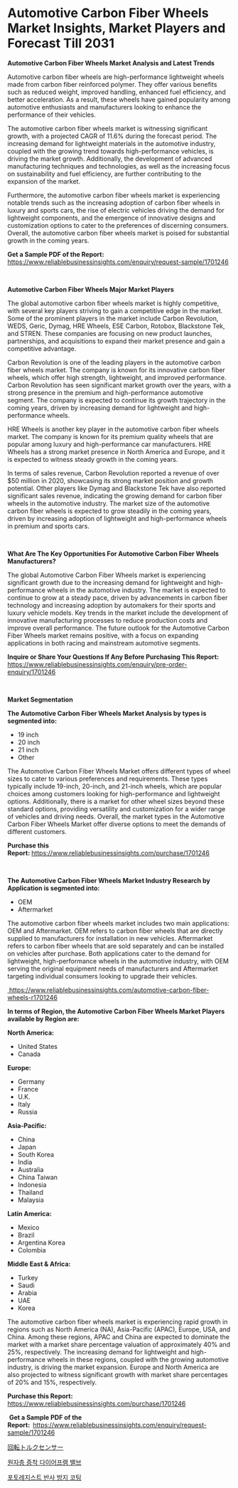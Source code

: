 <p><h1>Automotive Carbon Fiber Wheels Market Insights, Market Players and Forecast Till 2031</h1></p><p><strong>Automotive Carbon Fiber Wheels Market Analysis and Latest Trends</strong></p>
<p><p>Automotive carbon fiber wheels are high-performance lightweight wheels made from carbon fiber reinforced polymer. They offer various benefits such as reduced weight, improved handling, enhanced fuel efficiency, and better acceleration. As a result, these wheels have gained popularity among automotive enthusiasts and manufacturers looking to enhance the performance of their vehicles.</p><p>The automotive carbon fiber wheels market is witnessing significant growth, with a projected CAGR of 11.6% during the forecast period. The increasing demand for lightweight materials in the automotive industry, coupled with the growing trend towards high-performance vehicles, is driving the market growth. Additionally, the development of advanced manufacturing techniques and technologies, as well as the increasing focus on sustainability and fuel efficiency, are further contributing to the expansion of the market.</p><p>Furthermore, the automotive carbon fiber wheels market is experiencing notable trends such as the increasing adoption of carbon fiber wheels in luxury and sports cars, the rise of electric vehicles driving the demand for lightweight components, and the emergence of innovative designs and customization options to cater to the preferences of discerning consumers. Overall, the automotive carbon fiber wheels market is poised for substantial growth in the coming years.</p></p>
<p><strong>Get a Sample PDF of the Report:&nbsp;</strong> <a href="https://www.reliablebusinessinsights.com/enquiry/request-sample/1701246">https://www.reliablebusinessinsights.com/enquiry/request-sample/1701246</a></p>
<p>&nbsp;</p>
<p><strong>Automotive Carbon Fiber Wheels Major Market Players</strong></p>
<p><p>The global automotive carbon fiber wheels market is highly competitive, with several key players striving to gain a competitive edge in the market. Some of the prominent players in the market include Carbon Revolution, WEDS, Geric, Dymag, HRE Wheels, ESE Carbon, Rotobox, Blackstone Tek, and STREN. These companies are focusing on new product launches, partnerships, and acquisitions to expand their market presence and gain a competitive advantage.</p><p>Carbon Revolution is one of the leading players in the automotive carbon fiber wheels market. The company is known for its innovative carbon fiber wheels, which offer high strength, lightweight, and improved performance. Carbon Revolution has seen significant market growth over the years, with a strong presence in the premium and high-performance automotive segment. The company is expected to continue its growth trajectory in the coming years, driven by increasing demand for lightweight and high-performance wheels.</p><p>HRE Wheels is another key player in the automotive carbon fiber wheels market. The company is known for its premium quality wheels that are popular among luxury and high-performance car manufacturers. HRE Wheels has a strong market presence in North America and Europe, and it is expected to witness steady growth in the coming years.</p><p>In terms of sales revenue, Carbon Revolution reported a revenue of over $50 million in 2020, showcasing its strong market position and growth potential. Other players like Dymag and Blackstone Tek have also reported significant sales revenue, indicating the growing demand for carbon fiber wheels in the automotive industry. The market size of the automotive carbon fiber wheels is expected to grow steadily in the coming years, driven by increasing adoption of lightweight and high-performance wheels in premium and sports cars.</p></p>
<p>&nbsp;</p>
<p><strong>What Are The Key Opportunities For Automotive Carbon Fiber Wheels Manufacturers?</strong></p>
<p><p>The global Automotive Carbon Fiber Wheels market is experiencing significant growth due to the increasing demand for lightweight and high-performance wheels in the automotive industry. The market is expected to continue to grow at a steady pace, driven by advancements in carbon fiber technology and increasing adoption by automakers for their sports and luxury vehicle models. Key trends in the market include the development of innovative manufacturing processes to reduce production costs and improve overall performance. The future outlook for the Automotive Carbon Fiber Wheels market remains positive, with a focus on expanding applications in both racing and mainstream automotive segments.</p></p>
<p><strong>Inquire or Share Your Questions If Any Before Purchasing This Report:</strong> <a href="https://www.reliablebusinessinsights.com/enquiry/pre-order-enquiry/1701246">https://www.reliablebusinessinsights.com/enquiry/pre-order-enquiry/1701246</a></p>
<p>&nbsp;</p>
<p><strong>Market Segmentation</strong></p>
<p><strong>The Automotive Carbon Fiber Wheels Market Analysis by types is segmented into:</strong></p>
<p><ul><li>19 inch</li><li>20 inch</li><li>21 inch</li><li>Other</li></ul></p>
<p><p>The Automotive Carbon Fiber Wheels Market offers different types of wheel sizes to cater to various preferences and requirements. These types typically include 19-inch, 20-inch, and 21-inch wheels, which are popular choices among customers looking for high-performance and lightweight options. Additionally, there is a market for other wheel sizes beyond these standard options, providing versatility and customization for a wider range of vehicles and driving needs. Overall, the market types in the Automotive Carbon Fiber Wheels Market offer diverse options to meet the demands of different customers.</p></p>
<p><strong>Purchase this Report:&nbsp;</strong><a href="https://www.reliablebusinessinsights.com/purchase/1701246">https://www.reliablebusinessinsights.com/purchase/1701246</a></p>
<p>&nbsp;</p>
<p><strong>The Automotive Carbon Fiber Wheels Market Industry Research by Application is segmented into:</strong></p>
<p><ul><li>OEM</li><li>Aftermarket</li></ul></p>
<p><p>The automotive carbon fiber wheels market includes two main applications: OEM and Aftermarket. OEM refers to carbon fiber wheels that are directly supplied to manufacturers for installation in new vehicles. Aftermarket refers to carbon fiber wheels that are sold separately and can be installed on vehicles after purchase. Both applications cater to the demand for lightweight, high-performance wheels in the automotive industry, with OEM serving the original equipment needs of manufacturers and Aftermarket targeting individual consumers looking to upgrade their vehicles.</p></p>
<p><a href="https://www.reliablebusinessinsights.com/automotive-carbon-fiber-wheels-r1701246">&nbsp;https://www.reliablebusinessinsights.com/automotive-carbon-fiber-wheels-r1701246</a></p>
<p><strong>In terms of Region, the Automotive Carbon Fiber Wheels Market Players available by Region are:</strong></p>
<p>
    <p> <strong> North America: </strong>
        <ul>
            <li>United States</li>
            <li>Canada</li>
        </ul>
        </p> 
    <p> <strong> Europe: </strong>
        <ul>
            <li>Germany</li>
            <li>France</li>
            <li>U.K.</li>
            <li>Italy</li>
            <li>Russia</li>
        </ul>
        </p> 
    <p> <strong> Asia-Pacific: </strong>
        <ul>
            <li>China</li>
            <li>Japan</li>
            <li>South Korea</li>
            <li>India</li>
            <li>Australia</li>
            <li>China Taiwan</li>
            <li>Indonesia</li>
            <li>Thailand</li>
            <li>Malaysia</li>
        </ul>
        </p> 
    <p> <strong> Latin America: </strong>
        <ul>
            <li>Mexico</li>
            <li>Brazil</li>
            <li>Argentina Korea</li>
            <li>Colombia</li>
        </ul>
        </p> 
    <p> <strong> Middle East & Africa: </strong>
        <ul>
            <li>Turkey</li>
            <li>Saudi</li>
            <li>Arabia</li>
            <li>UAE</li>
            <li>Korea</li>
        </ul>
    </p>
    </p>
<p><p>The automotive carbon fiber wheels market is experiencing rapid growth in regions such as North America (NA), Asia-Pacific (APAC), Europe, USA, and China. Among these regions, APAC and China are expected to dominate the market with a market share percentage valuation of approximately 40% and 25%, respectively. The increasing demand for lightweight and high-performance wheels in these regions, coupled with the growing automotive industry, is driving the market expansion. Europe and North America are also projected to witness significant growth with market share percentages of 20% and 15%, respectively.</p></p>
<p><strong>Purchase this Report: </strong><a href="https://www.reliablebusinessinsights.com/purchase/1701246">https://www.reliablebusinessinsights.com/purchase/1701246</a></p>
<p>&nbsp;<strong>Get a Sample PDF of the Report:&nbsp;&nbsp;</strong><a href="https://www.reliablebusinessinsights.com/enquiry/request-sample/1701246">https://www.reliablebusinessinsights.com/enquiry/request-sample/1701246</a></p>
<p><strong></strong></p>
<p><p><a href="https://github.com/nxboeu02965442/Market-Research-Report-List-2/blob/main/9382012124066.md">回転トルクセンサー</a></p><p><a href="https://github.com/tukangkrupk/Market-Research-Report-List-1/blob/main/4796881122855.md">원자층 증착 다이어프램 밸브</a></p><p><a href="https://medium.com/@axintepreda1/%EC%82%AC%EC%A7%84-%EA%B0%90%EA%B4%91-%EB%B0%A9%EC%A7%80-%EC%BD%94%ED%8C%85-%EC%8B%9C%EC%9E%A5-%EA%B7%9C%EB%AA%A8%EB%8A%94-%EA%B8%80%EB%A1%9C%EB%B2%8C-%EC%82%B0%EC%97%85%EC%97%90%EC%84%9C-%EC%B5%9C%EA%B3%A0%EC%9D%98-%EB%A7%88%EC%BC%80%ED%8C%85-%EC%B1%84%EB%84%90%EC%9D%84-%EB%B3%B4%EC%97%AC%EC%A4%8D%EB%8B%88%EB%8B%A4-e30ad97331e0">포토레지스트 반사 방지 코팅</a></p></p>